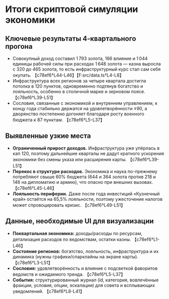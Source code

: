 # Итоги скриптовой симуляции экономики

## Ключевые результаты 4-квартального прогона
- Совокупный доход составил 1 793 золота, 166 влияние и 1 044 единицы рабочей силы при расходах 1 648 золота — казна выросла с 320 до 465 золота, то есть инфраструктурный курс стал сам себя окупать. 【c78ef6†L44-L46】【F:src/data.ts†L4-L8】
- Инфраструктура всех регионов за четыре квартала достигла потолка в 120 пунктов, одновременно подтянув богатство и лояльность, особенно в столичной марке и зерновом поясе. 【c78ef6†L39-L51】
- Сословия, связанные с экономикой и внутренним управлением, к концу года стабильно держатся на удовлетворённости ≥90, а дворянство постепенно догоняет благодаря росту военного бюджета к 87 пунктам. 【c78ef6†L5-L37】

## Выявленные узкие места
- **Ограниченный прирост доходов.** Инфраструктура уже упёрлась в кап 120, поэтому дальнейшие кварталы не дадут кратного ускорения экономики без смены указа или расширения карты. 【c78ef6†L39-L51】
- **Перекос в структуре расходов.** Экономика и наука по-прежнему потребляют свыше 60% бюджета (644 и 364 золота против 218 и 146 на дипломатию и армию), что опасно при внешних вызовах. 【c78ef6†L45-L46】
- **Лояльность периферии.** Даже после года инвестиций «Кузнечный край» остаётся на 65,5% лояльности, поэтому ужесточение налогов может спровоцировать кризис. 【c78ef6†L49-L51】

## Данные, необходимые UI для визуализации
- **Поквартальная экономика:** доходы/расходы по ресурсам, детализация расходов по ведомствам, остатки казны. 【c78ef6†L1-L46】
- **Состояние регионов:** богатство, лояльность, инфраструктура и их динамика (нужны графики/спарклайны на экране карты). 【c78ef6†L3-L51】
- **Сословия:** удовлетворённость и влияние с подсветкой фаворитов ведомств и ожидаемого тренда. 【c78ef6†L5-L37】
- **События:** структурированный журнал (id, категория, вовлечённые фракции, условия, опции, эскалации) для совета и всплывающих уведомлений. 【c78ef6†L8-L41】
